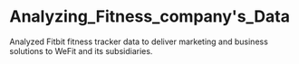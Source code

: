# Analyzing_Fitness_company's_Data
  Analyzed Fitbit fitness tracker data to deliver marketing  and business solutions to WeFit and its subsidiaries.
